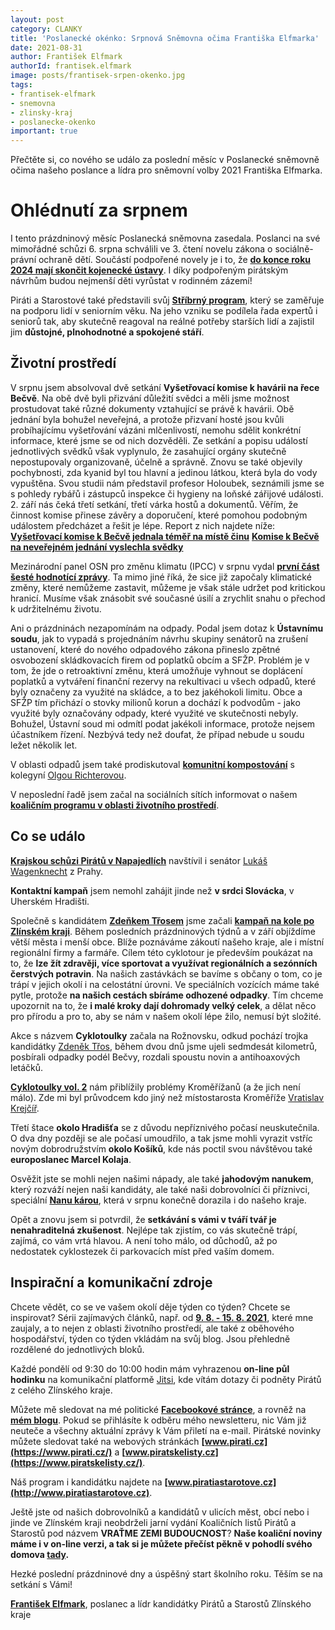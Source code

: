 ```yaml
---
layout: post
category: CLANKY
title: 'Poslanecké okénko: Srpnová Sněmovna očima Františka Elfmarka'
date: 2021-08-31
author: František Elfmark
authorId: frantisek.elfmark
image: posts/frantisek-srpen-okenko.jpg
tags: 
- frantisek-elfmark
- snemovna
- zlinsky-kraj
- poslanecke-okenko
important: true
---
```


Přečtěte si, co nového se událo za poslední měsíc v Poslanecké sněmovně očima našeho poslance a lídra pro sněmovní volby 2021 Františka Elfmarka.

# Ohlédnutí za srpnem

I tento prázdninový měsíc Poslanecká sněmovna zasedala. Poslanci na své mimořádné schůzi 6. srpna schválili ve 3. čtení novelu zákona o sociálně-právní ochraně dětí. Součástí podpořené novely je i to, že **[do konce roku 2024 mají skončit kojenecké ústavy](https://www.frantisekelfmark.cz/pirati-prosadili-konec-kojeneckych-ustavu-nejmensi-deti-budou-vyrustat-v-rodinnem-zazemi/)**.  I díky podpořeným pirátským návrhům budou nejmenší děti vyrůstat v rodinném zázemí!

Piráti a Starostové také představili svůj **[Stříbrný program](https://www.frantisekelfmark.cz/pirati-a-starostove-predstavili-stribrny-predvolebni-program-zamereny-na-seniory/)**, který se zaměřuje na podporu lidí v seniorním věku. Na jeho vzniku se podílela řada expertů i seniorů tak, aby skutečně reagoval na reálné potřeby starších lidí a zajistil jim **důstojné, plnohodnotné a spokojené stáří**.

## Životní prostředí
V srpnu jsem absolvoval dvě setkání **Vyšetřovací komise k havárii na řece Bečvě**. Na obě dvě byli přizvání důležití svědci a měli jsme možnost prostudovat také různé dokumenty vztahující se právě k havárii. Obě jednání byla bohužel neveřejná, a protože přizvaní hosté jsou kvůli probíhajícímu vyšetřování vázáni mlčenlivostí, nemohu sdělit konkrétní informace, které jsme se od nich dozvěděli. 
Ze setkání a popisu událostí jednotlivých svědků však vyplynulo, že zasahující orgány skutečně nepostupovaly organizovaně, účelně a správně. Znovu se také objevily pochybnosti, zda kyanid byl tou hlavní a jedinou látkou, která byla do vody vypuštěna. Svou studii nám představil profesor Holoubek, seznámili jsme se s pohledy rybářů i zástupců inspekce či hygieny na loňské zářijové události. 2. září nás čeká třetí setkání, třetí várka hostů a dokumentů. Věřím, že činnost komise přinese závěry a doporučení, které pomohou podobným událostem předcházet a řešit je lépe. Report z nich najdete níže:
**[Vyšetřovací komise k Bečvě jednala téměř na místě činu](https://www.frantisekelfmark.cz/vysetrovaci-komise-k-becve-jednala-temer-na-miste-cinu/)**
**[Komise k Bečvě na neveřejném jednání vyslechla svědky](https://www.frantisekelfmark.cz/komise-k-becve-na-neverejnem-jednani-vyslechla-svedky/)**

Mezinárodní panel OSN pro změnu klimatu (IPCC) v srpnu vydal **[první část šesté hodnotící zprávy](https://www.frantisekelfmark.cz/nezapominejme-na-klimatickou-zmenu-at-se-nepripomene-sama/)**. Ta mimo jiné říká, že sice již započaly klimatické změny, které nemůžeme zastavit, můžeme je však stále udržet pod kritickou hranicí. Musíme však znásobit své současné úsilí a zrychlit snahu o přechod k udržitelnému životu.

Ani o prázdninách nezapomínám na odpady. Podal jsem dotaz k **Ústavnímu soudu**, jak to vypadá s projednáním návrhu skupiny senátorů na zrušení ustanovení, které do nového odpadového zákona přineslo zpětné osvobození skládkovacích firem od poplatků obcím a SFŽP. 
Problém je v tom, že jde o retroaktivní změnu, která umožňuje vyhnout se doplácení poplatků a vytváření finanční rezervy na rekultivaci u všech odpadů, které byly označeny za využité na skládce, a to bez jakéhokoli limitu. Obce a SFŽP tím přichází o stovky milionů korun a dochází k podvodům - jako využité byly označovány odpady, které využité ve skutečnosti nebyly. Bohužel, Ústavní soud mi odmítl podat jakékoli informace, protože nejsem účastníkem řízení. Nezbývá tedy než doufat, že případ nebude u soudu ležet několik let. 

V oblasti odpadů jsem také prodiskutoval **[komunitní kompostování](https://www.frantisekelfmark.cz/pirati-vedi-jak-zamezit-plytvani-vyuzitelneho-materialu-na-skladkach/)** s kolegyní [Olgou Richterovou](https://www.piratiastarostove.cz/kandidati/olga-richterova/).

V neposlední řadě jsem začal na sociálních sítích informovat o našem **[koaličním programu v oblasti životního prostředí](https://www.frantisekelfmark.cz/nas-program-pro-zivotni-prostredi-1-dil/)**.

## Co se událo

**[Krajskou schůzi Pirátů v Napajedlích](https://www.frantisekelfmark.cz/krajskou-schuzi-piratu-v-napajedlich-navstivil-i-senator-wagenknecht-z-prahy/y)** navštívil i senátor [Lukáš Wagenknecht](https://lukaswagenknecht.cz/) z Prahy.

**Kontaktní kampaň** jsem nemohl zahájit jinde než **v srdci Slovácka**, v Uherském Hradišti.

Společně s kandidátem **[Zdeňkem Třosem](https://www.piratiastarostove.cz/kandidati/zdenek-tros/)** jsme začali **[kampaň na kole po Zlínském kraji](https://www.frantisekelfmark.cz/podporte-cyklotoulky-piratu-a-starostu-po-malebnych-mistech-zlinskeho-kraje-at-uz-na-kole-nebo-prijdte-na-planovanych-stacich-na-kus-reci/)**. Během posledních prázdninových týdnů a v září objíždíme větší města i menší obce. Blíže poznáváme zákoutí našeho kraje, ale i místní regionální firmy a farmáře. Cílem této cyklotour je především poukázat na to, že **lze žít zdravěji, více sportovat a využívat regionálních a sezónních čerstvých potravin**. Na našich zastávkách se bavíme s občany o tom, co je trápí v jejich okolí i na celostátní úrovni. Ve speciálních vozících máme také pytle, protože **na našich cestách sbíráme odhozené odpadky**. Tím chceme upozornit na to, že **i malé kroky dají dohromady velký celek**, a dělat něco pro přírodu a pro to, aby se nám v našem okolí lépe žilo, nemusí být složité.

Akce s názvem **Cyklotoulky** začala na Rožnovsku, odkud pochází trojka kandidátky [Zdeněk Třos](https://www.piratiastarostove.cz/kandidati/zdenek-tros/), během dvou dnů jsme ujeli sedmdesát kilometrů, posbírali odpadky podél Bečvy, rozdali spoustu novin a antihoaxových letáčků. 

**[Cyklotoulky vol. 2](https://www.frantisekelfmark.cz/report-z-cyklotoulek-piratu-a-starostu-ii-dil-kromerizsko/)** nám přiblížily problémy Kroměřížanů (a že jich není málo). Zde mi byl průvodcem kdo jiný než místostarosta Kroměříže [Vratislav Krejčíř](https://zlinsky.pirati.cz/lide/vratislav-krejcir/).

Třetí štace **okolo Hradišťa** se z důvodu nepříznivého počasí neuskutečnila. O dva dny později se ale počasí umoudřilo, a tak jsme mohli vyrazit vstříc novým dobrodružstvím **okolo Košíků**, kde nás poctil svou návštěvou také **europoslanec Marcel Kolaja**.

Osvěžit jste se mohli nejen našimi nápady, ale také **jahodovým nanukem**, který rozváží nejen naši kandidáty, ale také naši dobrovolníci či příznivci, speciální **[Nanu károu](https://www.frantisekelfmark.cz/nanukara-dorazila-take-do-zlinskeho-kraje/)**, která v srpnu konečně dorazila i do našeho kraje.

Opět a znovu jsem si potvrdil, že **setkávání s vámi v tváří tvář je nenahraditelná zkušenost**. Nejlépe tak zjistím, co vás skutečně trápí, zajímá, co vám vrtá hlavou. A není toho málo, od důchodů, až po nedostatek cyklostezek či parkovacích míst před vaším domem. 

## Inspirační a komunikační zdroje
Chcete vědět, co se ve vašem okolí děje týden co týden? Chcete se inspirovat? Sérii zajímavých článků, např. od **[9. 8. - 15. 8. 2021](https://www.frantisekelfmark.cz/tydenni-inspirace-clanku-9-8-15-8-2021/)**, které mne zaujaly, a to nejen z oblasti životního prostředí, ale také z oběhového hospodářství, týden co týden vkládám na svůj blog. Jsou přehledně rozdělené do jednotlivých bloků.

Každé pondělí od 9:30 do 10:00 hodin mám vyhrazenou **on-line půl hodinku** na komunikační platformě [Jitsi](https://meet.jit.si/kancelarelfmark), kde vítám dotazy či podněty Pirátů z celého Zlínského kraje. 

Můžete mě sledovat na mé politické **[Facebookové stránce](https://www.facebook.com/FrantisekElfmark.DiS/)**, a rovněž na **[mém blogu](https://www.frantisekelfmark.cz/)**. Pokud se přihlásíte k odběru mého newsletteru, nic Vám již neuteče a všechny aktuální zprávy k Vám přiletí na e-mail. Pirátské novinky můžete sledovat také na webových stránkách **[www.pirati.cz](https://www.pirati.cz/)** a **[www.piratskelisty.cz](https://www.piratskelisty.cz/)**.

Náš program i kandidátku najdete na **[www.piratiastarotove.cz](http://www.piratiastarotove.cz)**.

Ještě jste od našich dobrovolníků a kandidátů v ulicích měst, obcí nebo i jinde ve Zlínském kraji neobdrželi jarní vydání Koaličních listů Pirátů a Starostů pod názvem **VRAŤME ZEMI BUDOUCNOST**? **Naše koaliční noviny máme i v on-line verzi, a tak si je můžete přečíst pěkně v pohodlí svého domova [tady](https://issuu.com/elfik/docs/zli_nska_mutace_pas_noviny_jaro_2021).**

Hezké poslední prázdninové dny a úspěšný start školního roku. Těším se na setkání s Vámi!

**[František Elfmark](https://zlinsky.pirati.cz/lide/frantisek-elfmark/)**, poslanec a lídr kandidátky Pirátů a Starostů Zlínského kraje







